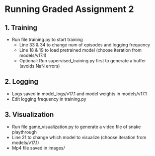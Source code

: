 # Running Graded Assignment 2
## 1. Training
- Run file training.py to start training
    - Line 33 & 34 to change num of episodes and logging frequency
    - Line 18 & 19 to load pretrained model (choose iteration from models/v17.1)
    - Optional: Run supervised_training.py first to generate a buffer (avoids NaN errors)
## 2. Logging
- Logs saved in model_logs/v17.1 and model weights in models/v17.1
- Edit logging frequency in training.py
## 3. Visualization
- Run file game_visualization.py to generate a video file of snake playthrough
- Line 21 to change which model to visualize (choose iteration from models/v17.1)
- Mp4 file saved in images/

